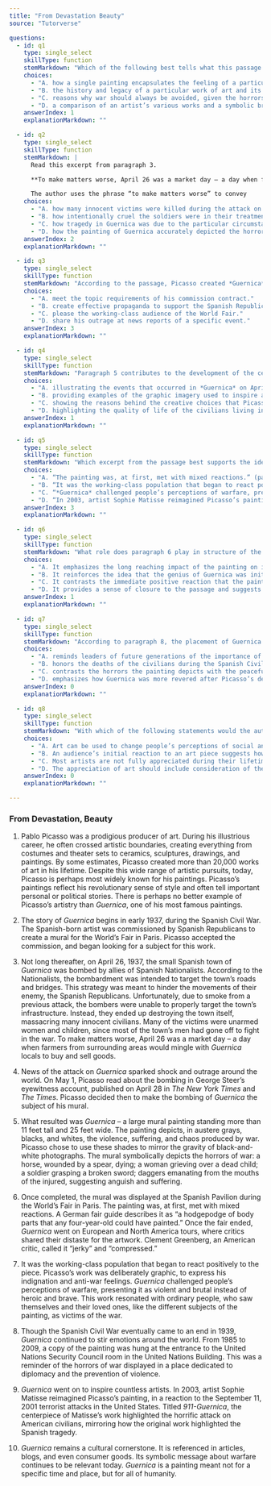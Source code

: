 ```yaml
---
title: "From Devastation Beauty"
source: "Tutorverse"

questions:
  - id: q1
    type: single_select
    skillType: function
    stemMarkdown: "Which of the following best tells what this passage is about?"
    choices:
      - "A. how a single painting encapsulates the feeling of a particular point in time"
      - "B. the history and legacy of a particular work of art and its impact on culture"
      - "C. reasons why war should always be avoided, given the horrors of the Spanish Civil War"
      - "D. a comparison of an artist’s various works and a symbolic breakdown of each"
    answerIndex: 1
    explanationMarkdown: ""

  - id: q2
    type: single_select
    skillType: function
    stemMarkdown: |
      Read this excerpt from paragraph 3.

      **To make matters worse, April 26 was a market day – a day when farmers from surrounding areas would mingle with Guernica locals to buy and sell goods.**

      The author uses the phrase “to make matters worse” to convey
    choices:
      - "A. how many innocent victims were killed during the attack on Guernica."
      - "B. how intentionally cruel the soldiers were in their treatment of Guernica civilians."
      - "C. how tragedy in Guernica was due to the particular circumstances of that day."
      - "D. how the painting of Guernica accurately depicted the horrors of that moment of the war."
    answerIndex: 2
    explanationMarkdown: ""

  - id: q3
    type: single_select
    skillType: function
    stemMarkdown: "According to the passage, Picasso created *Guernica* to"
    choices:
      - "A. meet the topic requirements of his commission contract."
      - "B. create effective propaganda to support the Spanish Republican cause."
      - "C. please the working-class audience of the World Fair."
      - "D. share his outrage at news reports of a specific event."
    answerIndex: 3
    explanationMarkdown: ""

  - id: q4
    type: single_select
    skillType: function
    stemMarkdown: "Paragraph 5 contributes to the development of the central idea of the passage by"
    choices:
      - "A. illustrating the events that occurred in *Guernica* on April 26."
      - "B. providing examples of the graphic imagery used to inspire anti-war feelings."
      - "C. showing the reasons behind the creative choices that Picasso made in painting *Guernica*."
      - "D. highlighting the quality of life of the civilians living in Guernica during the Spanish Civil War."
    answerIndex: 1
    explanationMarkdown: ""

  - id: q5
    type: single_select
    skillType: function
    stemMarkdown: "Which excerpt from the passage best supports the idea that Guernica remains a cultural cornerstone?"
    choices:
      - "A. “The painting was, at first, met with mixed reactions.” (paragraph 6)"
      - "B. “It was the working-class population that began to react positively to the piece.” (paragraph 7)"
      - "C. “*Guernica* challenged people’s perceptions of warfare, presenting it as violent and brutal instead of heroic and brave.” (paragraph 7)"
      - "D. “In 2003, artist Sophie Matisse reimagined Picasso’s painting, in a reaction to the September 11, 2001 terrorist attacks in the United States.” (paragraph 9)"
    answerIndex: 3
    explanationMarkdown: ""

  - id: q6
    type: single_select
    skillType: function
    stemMarkdown: "What role does paragraph 6 play in structure of the overall passage?"
    choices:
      - "A. It emphasizes the long reaching impact of the painting on its original audience in Paris."
      - "B. It reinforces the idea that the genius of Guernica was initially misunderstood by many."
      - "C. It contrasts the immediate positive reaction that the painting received in America with the negative reaction from European audiences."
      - "D. It provides a sense of closure to the passage and suggests that Guernica is not done impacting people."
    answerIndex: 1
    explanationMarkdown: ""

  - id: q7
    type: single_select
    skillType: function
    stemMarkdown: "According to paragraph 8, the placement of Guernica in the United Nations is significant because it"
    choices:
      - "A. reminds leaders of future generations of the importance of preserving peace."
      - "B. honors the deaths of the civilians during the Spanish Civil War."
      - "C. contrasts the horrors the painting depicts with the peacefulness of its eventual home."
      - "D. emphasizes how Guernica was more revered after Picasso’s death than when it was first shown."
    answerIndex: 0
    explanationMarkdown: ""

  - id: q8
    type: single_select
    skillType: function
    stemMarkdown: "With which of the following statements would the author of this passage most likely agree?"
    choices:
      - "A. Art can be used to change people’s perceptions of social and political issues."
      - "B. An audience’s initial reaction to an art piece suggests how people will always regard it."
      - "C. Most artists are not fully appreciated during their lifetimes."
      - "D. The appreciation of art should include consideration of the historical context in which it was created."
    answerIndex: 0
    explanationMarkdown: ""

---
```


### From Devastation, Beauty

1. Pablo Picasso was a prodigious producer of art. During his illustrious career, he often crossed artistic boundaries, creating everything from costumes and theater sets to ceramics, sculptures, drawings, and paintings. By some estimates, Picasso created more than 20,000 works of art in his lifetime. Despite this wide range of artistic pursuits, today, Picasso is perhaps most widely known for his paintings. Picasso’s paintings reflect his revolutionary sense of style and often tell important personal or political stories. There is perhaps no better example of Picasso’s artistry than *Guernica*, one of his most famous paintings.
 

2. The story of *Guernica* begins in early 1937, during the Spanish Civil War. The Spanish-born artist was commissioned by Spanish Republicans to create a mural for the World’s Fair in Paris. Picasso accepted the commission, and began looking for a subject for this work.
 

3. Not long thereafter, on April 26, 1937, the small Spanish town of *Guernica* was bombed by allies of Spanish Nationalists. According to the Nationalists, the bombardment was intended to target the town’s roads and bridges. This strategy was meant to hinder the movements of their enemy, the Spanish Republicans. Unfortunately, due to smoke from a previous attack, the bombers were unable to properly target the town’s infrastructure. Instead, they ended up destroying the town itself, massacring many innocent civilians. Many of the victims were unarmed women and children, since most of the town’s men had gone off to fight in the war. To make matters worse, April 26 was a market day – a day when farmers from surrounding areas would mingle with *Guernica* locals to buy and sell goods.
 

4. News of the attack on *Guernica* sparked shock and outrage around the world. On May 1, Picasso read about the bombing in George Steer’s eyewitness account, published on April 28 in *The New York Times* and *The Times*. Picasso decided then to make the bombing of *Guernica* the subject of his mural.
 

5. What resulted was *Guernica* – a large mural painting standing more than 11 feet tall and 25 feet wide. The painting depicts, in austere grays, blacks, and whites, the violence, suffering, and chaos produced by war. Picasso chose to use these shades to mirror the gravity of black-and-white photographs. The mural symbolically depicts the horrors of war: a horse, wounded by a spear, dying; a woman grieving over a dead child; a soldier grasping a broken sword; daggers emanating from the mouths of the injured, suggesting anguish and suffering.
 

6. Once completed, the mural was displayed at the Spanish Pavilion during the World’s Fair in Paris. The painting was, at first, met with mixed reactions. A German fair guide describes it as “a hodgepodge of body parts that any four-year-old could have painted.” Once the fair ended, *Guernica* went on European and North America tours, where critics shared their distaste for the artwork. Clement Greenberg, an American critic, called it “jerky” and “compressed.”
 

7. It was the working-class population that began to react positively to the piece. Picasso’s work was deliberately graphic, to express his indignation and anti-war feelings. *Guernica* challenged people’s perceptions of warfare, presenting it as violent and brutal instead of heroic and brave. This work resonated with ordinary people, who saw themselves and their loved ones, like the different subjects of the painting, as victims of the war.
 

8. Though the Spanish Civil War eventually came to an end in 1939, *Guernica* continued to stir emotions around the world. From 1985 to 2009, a copy of the painting was hung at the entrance to the United Nations Security Council room in the United Nations Building. This was a reminder of the horrors of war displayed in a place dedicated to diplomacy and the prevention of violence.
 

9. *Guernica* went on to inspire countless artists. In 2003, artist Sophie Matisse reimagined Picasso’s painting, in a reaction to the September 11, 2001 terrorist attacks in the United States. Titled *911-Guernica*, the centerpiece of Matisse’s work highlighted the horrific attack on American civilians, mirroring how the original work highlighted the Spanish tragedy.
 

10. *Guernica* remains a cultural cornerstone. It is referenced in articles, blogs, and even consumer goods. Its symbolic message about warfare continues to be relevant today. *Guernica* is a painting meant not for a specific time and place, but for all of humanity.